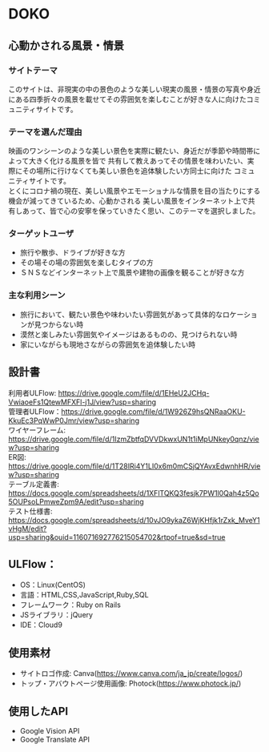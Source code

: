 # DOKO

## 心動かされる風景・情景
### サイトテーマ
このサイトは、非現実の中の景色のような美しい現実の風景・情景の写真や身近にある四季折々の風景を載せてその雰囲気を楽しむことが好きな人に向けたコミュニティサイトです。

### テーマを選んだ理由
映画のワンシーンのような美しい景色を実際に観たい、身近だが季節や時間帯によって大きく化ける風景を皆で
共有して教えあってその情景を味わいたい、実際にその場所に行けなくても美しい景色を追体験したい方同士に向けた
コミュニティサイトです。<br>
とくにコロナ禍の現在、美しい風景やエモーショナルな情景を目の当たりにする機会が減ってきているため、心動かされる
美しい風景をインターネット上で共有しあって、皆で心の安寧を保っていきたく思い、このテーマを選択しました。


### ターゲットユーザ
- 旅行や散歩、ドライブが好きな方
- その場その場の雰囲気を楽しむタイプの方
- ＳＮＳなどインターネット上で風景や建物の画像を観ることが好きな方

### 主な利用シーン
- 旅行において、観たい景色や味わいたい雰囲気があって具体的なロケーションが見つからない時
- 漠然と楽しみたい雰囲気やイメージはあるものの、見つけられない時
- 家にいながらも現地さながらの雰囲気を追体験したい時

## 設計書
利用者ULFlow: https://drive.google.com/file/d/1EHeU2JCHq-VwiaoeFs1QtewMFXFl-j1J/view?usp=sharing <br>
管理者ULFlow：https://drive.google.com/file/d/1W926Z9hsQNRaaOKU-KkuEc3PqWwP0Jmr/view?usp=sharing <br>
ワイヤーフレーム: https://drive.google.com/file/d/1IzmZbtfqDVVDkwxUN1t1iMpUNkey0qnz/view?usp=sharing <br>
ER図: https://drive.google.com/file/d/1T28IRi4Y1LI0x6m0mCSjQYAvxEdwnhHR/view?usp=sharing <br>
テーブル定義書: https://docs.google.com/spreadsheets/d/1XFlTQKQ3fesjk7PW1l0Qah4z5Qo5OUPsoLPmweZpm9A/edit?usp=sharing <br>
テスト仕様書: https://docs.google.com/spreadsheets/d/10vJO9ykaZ6WjKHfjk1rZxk_MveY1vHgM/edit?usp=sharing&ouid=116071692776215054702&rtpof=true&sd=true

## ULFlow：
- OS：Linux(CentOS)
- 言語：HTML,CSS,JavaScript,Ruby,SQL
- フレームワーク：Ruby on Rails
- JSライブラリ：jQuery
- IDE：Cloud9

## 使用素材
- サイトロゴ作成: Canva(https://www.canva.com/ja_jp/create/logos/)
- トップ・アバウトページ使用画像: Photock(https://www.photock.jp/)
## 使用したAPI
- Google Vision API
- Google Translate API